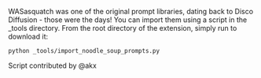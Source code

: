 WASasquatch was one of the original prompt libraries, dating back to Disco Diffusion - those were the days! You can
import them using a script in the _tools directory. From the root directory of the extension, simply run to download it:

	python _tools/import_noodle_soup_prompts.py

Script contributed by @akx
